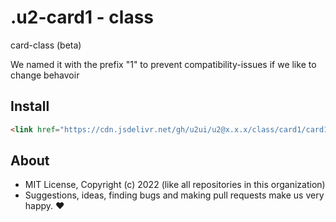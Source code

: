 # .u2-card1 - class
card-class (beta)

We named it with the prefix "1" to prevent compatibility-issues if we like to change behavoir

## Install

```html
<link href="https://cdn.jsdelivr.net/gh/u2ui/u2@x.x.x/class/card1/card1.min.css" rel=stylesheet>
```

## About

- MIT License, Copyright (c) 2022 <u2> (like all repositories in this organization) <br>
- Suggestions, ideas, finding bugs and making pull requests make us very happy. ♥

